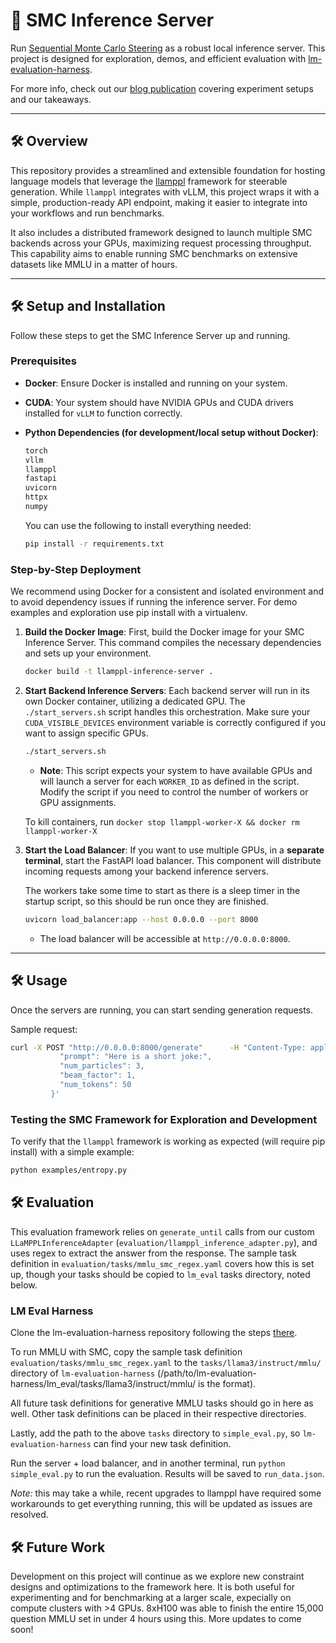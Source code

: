 # 🌟 SMC Inference Server

Run [Sequential Monte Carlo Steering](https://arxiv.org/abs/2306.03081) as a robust local inference server. This project is designed for exploration, demos, and efficient evaluation with [lm-evaluation-harness](https://github.com/EleutherAI/lm-evaluation-harness).

For more info, check out our [blog publication](https://smc-blogpost.vercel.app/) covering experiment setups and our takeaways.

---

## 🛠️ Overview

This repository provides a streamlined and extensible foundation for hosting language models that leverage the [llamppl](https://github.com/genlm/llamppl) framework for steerable generation. While `llamppl` integrates with vLLM, this project wraps it with a simple, production-ready API endpoint, making it easier to integrate into your workflows and run benchmarks.

It also includes a distributed framework designed to launch multiple SMC backends across your GPUs, maximizing request processing throughput. This capability aims to enable running SMC benchmarks on extensive datasets like MMLU in a matter of hours.

---

## 🛠️ Setup and Installation

Follow these steps to get the SMC Inference Server up and running.

### Prerequisites

* **Docker**: Ensure Docker is installed and running on your system.
* **CUDA**: Your system should have NVIDIA GPUs and CUDA drivers installed for `vLLM` to function correctly.
* **Python Dependencies (for development/local setup without Docker)**:

    ```bash
    torch 
    vllm 
    llamppl 
    fastapi 
    uvicorn 
    httpx 
    numpy
    ```

    You can use the following to install everything needed:

    ```bash
    pip install -r requirements.txt
    ```

### Step-by-Step Deployment

We recommend using Docker for a consistent and isolated environment and to avoid dependency issues if running the inference server. For demo examples and exploration use pip install with a virtualenv.

1.  **Build the Docker Image**:
    First, build the Docker image for your SMC Inference Server. This command compiles the necessary dependencies and sets up your environment.

    ```bash
    docker build -t llamppl-inference-server .
    ```

2.  **Start Backend Inference Servers**:
    Each backend server will run in its own Docker container, utilizing a dedicated GPU. The `./start_servers.sh` script handles this orchestration. Make sure your `CUDA_VISIBLE_DEVICES` environment variable is correctly configured if you want to assign specific GPUs.

    ```bash
    ./start_servers.sh
    ```
    * **Note**: This script expects your system to have available GPUs and will launch a server for each `WORKER_ID` as defined in the script. Modify the script if you need to control the number of workers or GPU assignments.

    To kill containers, run `docker stop llamppl-worker-X && docker rm llamppl-worker-X`

3.  **Start the Load Balancer**:
    If you want to use multiple GPUs, in a **separate terminal**, start the FastAPI load balancer. This component will distribute incoming requests among your backend inference servers.

    The workers take some time to start as there is a sleep timer in the startup script, so this should be run once they are finished.

    ```bash
    uvicorn load_balancer:app --host 0.0.0.0 --port 8000
    ```
    * The load balancer will be accessible at `http://0.0.0.0:8000`.

---

## 🛠️ Usage

Once the servers are running, you can start sending generation requests.

Sample request:

```bash
curl -X POST "http://0.0.0.0:8000/generate"      -H "Content-Type: application/json"      -d '{
           "prompt": "Here is a short joke:",
           "num_particles": 3,
           "beam_factor": 1,
           "num_tokens": 50
         }'
```

### Testing the SMC Framework for Exploration and Development

To verify that the `llamppl` framework is working as expected (will require pip install) with a simple example:

```bash
python examples/entropy.py
```

## 🛠️ Evaluation

This evaluation framework relies on `generate_until` calls from our custom `LLaMPPLInferenceAdapter` (`evaluation/llamppl_inference_adapter.py`), and uses regex to extract the answer from the response. The sample task definition in `evaluation/tasks/mmlu_smc_regex.yaml` covers how this is set up, though your tasks should be copied to `lm_eval` tasks directory, noted below.

### LM Eval Harness

Clone the lm-evaluation-harness repository following the steps [there](https://github.com/EleutherAI/lm-evaluation-harness?tab=readme-ov-file#install).

To run MMLU with SMC, copy the sample task definition `evaluation/tasks/mmlu_smc_regex.yaml` to the `tasks/llama3/instruct/mmlu/` directory of `lm-evaluation-harness` (/path/to/lm-evaluation-harness/lm_eval/tasks/llama3/instruct/mmlu/ is the format). 

All future task definitions for generative MMLU tasks should go in here as well. Other task definitions can be placed in their respective directories.

Lastly, add the path to the above `tasks` directory to `simple_eval.py`, so `lm-evaluation-harness` can find your new task definition.

Run the server + load balancer, and in another terminal, run `python simple_eval.py` to run the evaluation. Results will be saved to `run_data.json`.

*Note:* this may take a while, recent upgrades to llamppl have required some workarounds to get everything running, this will be updated as issues are resolved.

## 🛠️ Future Work

Development on this project will continue as we explore new constraint designs and optimizations to the framework here. It is both useful for experimenting and for benchmarking at a larger scale, expecially on compute clusters with >4 GPUs. 8xH100 was able to finish the entire 15,000 question MMLU set in under 4 hours using this. More updates to come soon!